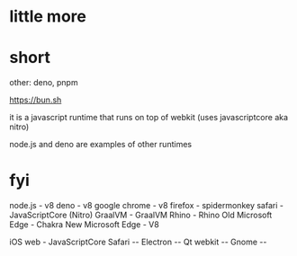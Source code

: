 
# little more




# short

other: deno, pnpm

https://bun.sh

it is a javascript runtime that runs on top of webkit (uses javascriptcore aka nitro)

node.js and deno are examples of other runtimes

# fyi

node.js - v8
deno - v8
google chrome - v8
firefox - spidermonkey
safari - JavaScriptCore (Nitro)
GraalVM - GraalVM
Rhino - Rhino
Old Microsoft Edge - Chakra
New Microsoft Edge - V8

iOS web - JavaScriptCore
Safari --
Electron --
Qt webkit --
Gnome --
